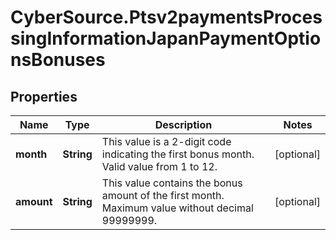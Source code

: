 # CyberSource.Ptsv2paymentsProcessingInformationJapanPaymentOptionsBonuses

## Properties
Name | Type | Description | Notes
------------ | ------------- | ------------- | -------------
**month** | **String** | This value is a 2-digit code indicating the first bonus month. Valid value from 1 to 12.  | [optional] 
**amount** | **String** | This value contains the bonus amount of the first month. Maximum value without decimal 99999999.  | [optional] 


